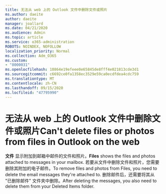 ```yaml
---
title: 无法从 web 上的 Outlook 文件中删除文件或照片
ms.author: daeite
author: daeite
manager: joallard
ms.date: 04/21/2020
ms.audience: Admin
ms.topic: article
ms.service: o365-administration
ROBOTS: NOINDEX, NOFOLLOW
localization_priority: Normal
ms.collection: Adm_O365
ms.custom:
- "8000031"
ms.openlocfilehash: 10864e19efeee0e65845de8fff4e021813cde3d1
ms.sourcegitcommit: c6692ce0fa1358ec3529e59ca0ecdfdea4cdc759
ms.translationtype: MT
ms.contentlocale: zh-CN
ms.lasthandoff: 09/15/2020
ms.locfileid: "47795990"
---
```

# <a name="cant-delete-files-or-photos-from-files-in-outlook-on-the-web"></a><span data-ttu-id="791c8-102">无法从 web 上的 Outlook 文件中删除文件或照片</span><span class="sxs-lookup"><span data-stu-id="791c8-102">Can't delete files or photos from files in Outlook on the web</span></span>

<span data-ttu-id="791c8-103">**文件** 显示附加到邮箱中邮件的文件和照片。</span><span class="sxs-lookup"><span data-stu-id="791c8-103">**Files** shows the files and photos attached to messages in your mailbox.</span></span> <span data-ttu-id="791c8-104">若要从文件中删除文件和照片，您需要删除其附加的电子邮件。</span><span class="sxs-lookup"><span data-stu-id="791c8-104">To remove files and photos from Files, you need to delete the email messages they're attached to.</span></span> <span data-ttu-id="791c8-105">删除邮件后，还需要将其从 "已删除邮件" 文件夹中删除。</span><span class="sxs-lookup"><span data-stu-id="791c8-105">After deleting the messages, you also need to delete them from your Deleted Items folder.</span></span>